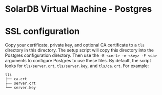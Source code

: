 # SolarDB Virtual Machine - Postgres

# SSL configuration

Copy your certificate, private key, and optional CA certificate to a `tls` directory in this
directory. The setup script will copy this directory into the Postgres configuration directory. Then
use the `-E <cert> -e <key> -F <ca>` arguments to configure Postgres to use these files. By default,
the script looks for `tls/server.crt`, `tls/server.key`, and `tls/ca.crt`. For example:

```
tls
├── ca.crt
├── server.crt
└── server.key
```